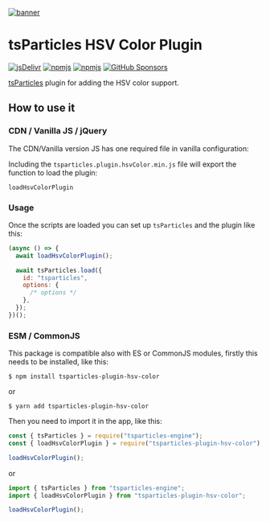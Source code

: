 [![banner](https://particles.js.org/images/banner3.png)](https://particles.js.org)

# tsParticles HSV Color Plugin

[![jsDelivr](https://data.jsdelivr.com/v1/package/npm/tsparticles-plugin-hsv-color/badge)](https://www.jsdelivr.com/package/npm/tsparticles-plugin-hsv-color)
[![npmjs](https://badge.fury.io/js/tsparticles-plugin-hsv-color.svg)](https://www.npmjs.com/package/tsparticles-plugin-hsv-color)
[![npmjs](https://img.shields.io/npm/dt/tsparticles-plugin-hsv-color)](https://www.npmjs.com/package/tsparticles-plugin-hsv-color) [![GitHub Sponsors](https://img.shields.io/github/sponsors/matteobruni)](https://github.com/sponsors/matteobruni)

[tsParticles](https://github.com/matteobruni/tsparticles) plugin for adding the HSV color support.

## How to use it

### CDN / Vanilla JS / jQuery

The CDN/Vanilla version JS has one required file in vanilla configuration:

Including the `tsparticles.plugin.hsvColor.min.js` file will export the function to load the plugin:

```text
loadHsvColorPlugin
```

### Usage

Once the scripts are loaded you can set up `tsParticles` and the plugin like this:

```javascript
(async () => {
  await loadHsvColorPlugin();

  await tsParticles.load({
    id: "tsparticles",
    options: {
      /* options */
    },
  });
})();
```

### ESM / CommonJS

This package is compatible also with ES or CommonJS modules, firstly this needs to be installed, like this:

```shell
$ npm install tsparticles-plugin-hsv-color
```

or

```shell
$ yarn add tsparticles-plugin-hsv-color
```

Then you need to import it in the app, like this:

```javascript
const { tsParticles } = require("tsparticles-engine");
const { loadHsvColorPlugin } = require("tsparticles-plugin-hsv-color");

loadHsvColorPlugin();
```

or

```javascript
import { tsParticles } from "tsparticles-engine";
import { loadHsvColorPlugin } from "tsparticles-plugin-hsv-color";

loadHsvColorPlugin();
```
